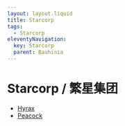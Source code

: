```yaml
---
layout: layout.liquid
title: Starcorp
tags:
  - Starcorp
eleventyNavigation:
  key: Starcorp
  parent: Bauhinia
---
```


# Starcorp / 繁星集团

- [Hyrax](/characters/hyrax/)
- [Peacock](/characters/peacock/)

